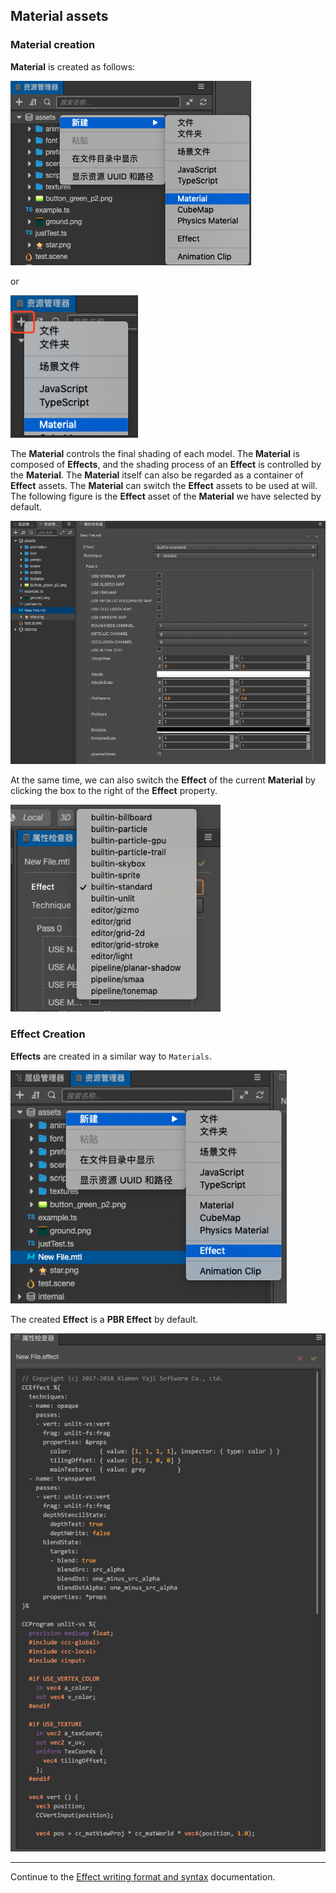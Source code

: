 ## Material assets

### Material creation

__Material__ is created as follows:

![material-create](material/material-create.png)

or

![material-create-menu](material/material-create-menu.png)

The __Material__ controls the final shading of each model. The __Material__ is composed of __Effects__, and the shading process of an __Effect__ is controlled by the __Material__. The __Material__ itself can also be regarded as a container of __Effect__ assets. The __Material__ can switch the __Effect__ assets to be used at will. The following figure is the __Effect__ asset of the __Material__ we have selected by default.

![default-effect](material/default-effect.png)

At the same time, we can also switch the __Effect__ of the current __Material__ by clicking the box to the right of the __Effect__ property.

![effects](material/effects.png)

### Effect Creation

__Effects__ are created in a similar way to `Materials`.

![effect-create](material/effect-create.png)

The created __Effect__ is a __PBR Effect__ by default.

![effect-show](material/effect-show.png)

---

Continue to the [Effect writing format and syntax](../material-system/effect-syntax.md) documentation.
